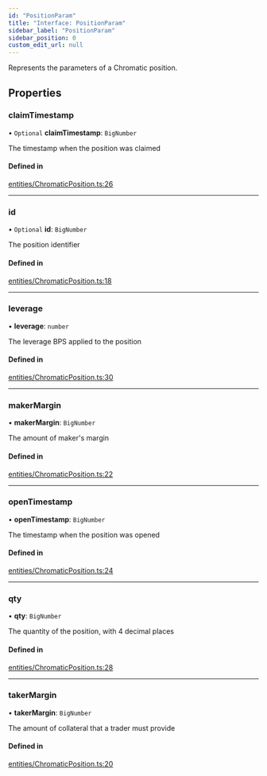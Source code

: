 ```yaml
---
id: "PositionParam"
title: "Interface: PositionParam"
sidebar_label: "PositionParam"
sidebar_position: 0
custom_edit_url: null
---
```


Represents the parameters of a Chromatic position.

## Properties

### claimTimestamp

• `Optional` **claimTimestamp**: `BigNumber`

The timestamp when the position was claimed

#### Defined in

[entities/ChromaticPosition.ts:26](https://github.com/chromatic-protocol/sdk/blob/a7c6459/packages/sdk-ethers-v5/src/entities/ChromaticPosition.ts#L26)

___

### id

• `Optional` **id**: `BigNumber`

The position identifier

#### Defined in

[entities/ChromaticPosition.ts:18](https://github.com/chromatic-protocol/sdk/blob/a7c6459/packages/sdk-ethers-v5/src/entities/ChromaticPosition.ts#L18)

___

### leverage

• **leverage**: `number`

The leverage BPS applied to the position

#### Defined in

[entities/ChromaticPosition.ts:30](https://github.com/chromatic-protocol/sdk/blob/a7c6459/packages/sdk-ethers-v5/src/entities/ChromaticPosition.ts#L30)

___

### makerMargin

• **makerMargin**: `BigNumber`

The amount of maker's margin

#### Defined in

[entities/ChromaticPosition.ts:22](https://github.com/chromatic-protocol/sdk/blob/a7c6459/packages/sdk-ethers-v5/src/entities/ChromaticPosition.ts#L22)

___

### openTimestamp

• **openTimestamp**: `BigNumber`

The timestamp when the position was opened

#### Defined in

[entities/ChromaticPosition.ts:24](https://github.com/chromatic-protocol/sdk/blob/a7c6459/packages/sdk-ethers-v5/src/entities/ChromaticPosition.ts#L24)

___

### qty

• **qty**: `BigNumber`

The quantity of the position, with 4 decimal places

#### Defined in

[entities/ChromaticPosition.ts:28](https://github.com/chromatic-protocol/sdk/blob/a7c6459/packages/sdk-ethers-v5/src/entities/ChromaticPosition.ts#L28)

___

### takerMargin

• **takerMargin**: `BigNumber`

The amount of collateral that a trader must provide

#### Defined in

[entities/ChromaticPosition.ts:20](https://github.com/chromatic-protocol/sdk/blob/a7c6459/packages/sdk-ethers-v5/src/entities/ChromaticPosition.ts#L20)
